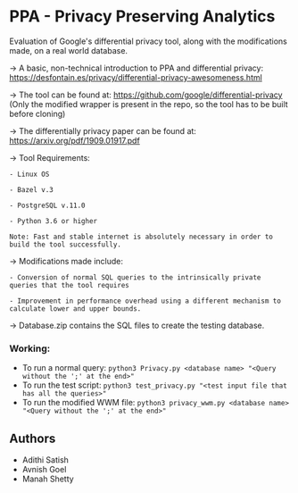 # PPA - Privacy Preserving Analytics
Evaluation of Google's differential privacy tool, along with the modifications made, on a real world database.

-> A basic, non-technical introduction to PPA and differential privacy: https://desfontain.es/privacy/differential-privacy-awesomeness.html

-> The tool can be found at: https://github.com/google/differential-privacy
(Only the modified wrapper is present in the repo, so the tool has to be built before cloning)

-> The differentially privacy paper can be found at:  https://arxiv.org/pdf/1909.01917.pdf

-> Tool Requirements: 

    - Linux OS

    - Bazel v.3
    
    - PostgreSQL v.11.0
    
    - Python 3.6 or higher

    Note: Fast and stable internet is absolutely necessary in order to build the tool successfully. 

-> Modifications made include:

    - Conversion of normal SQL queries to the intrinsically private queries that the tool requires
    
    - Improvement in performance overhead using a different mechanism to calculate lower and upper bounds.

-> Database.zip contains the SQL files to create the testing database.

### Working:
- To run a normal query:
    ```python3 Privacy.py <database name> "<Query without the ';' at the end>"```
- To run the test script:
    ```python3 test_privacy.py "<test input file that has all the queries>"```
- To run the modified WWM file:
    ```python3 privacy_wwm.py <database name> "<Query without the ';' at the end>"```

## Authors
- Adithi Satish
- Avnish Goel
- Manah Shetty